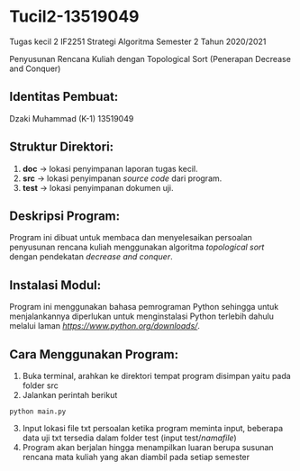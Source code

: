 # Tucil2-13519049
Tugas kecil 2 IF2251 Strategi Algoritma Semester 2 Tahun 2020/2021

Penyusunan Rencana Kuliah dengan Topological Sort (Penerapan Decrease and Conquer)


## Identitas Pembuat:
Dzaki Muhammad (K-1) 13519049

## Struktur Direktori:
1. **doc** -> lokasi penyimpanan laporan tugas kecil.
2. **src** -> lokasi penyimpanan *source code* dari program.
3. **test** -> lokasi penyimpanan dokumen uji.

## Deskripsi Program:
Program ini dibuat untuk membaca dan menyelesaikan persoalan penyusunan rencana kuliah menggunakan algoritma *topological sort* dengan pendekatan *decrease and conquer*. 

## Instalasi Modul:
Program ini menggunakan bahasa pemrograman Python sehingga untuk menjalankannya diperlukan untuk menginstalasi Python terlebih dahulu melalui laman *https://www.python.org/downloads/*.

## Cara Menggunakan Program:
1. Buka terminal, arahkan ke direktori tempat program disimpan yaitu pada folder src
2. Jalankan perintah berikut
```
python main.py
```
3. Input lokasi file txt persoalan ketika program meminta input, beberapa data uji txt tersedia dalam folder test (input test/*namafile*)
4. Program akan berjalan hingga menampilkan luaran berupa susunan rencana mata kuliah yang akan diambil pada setiap semester